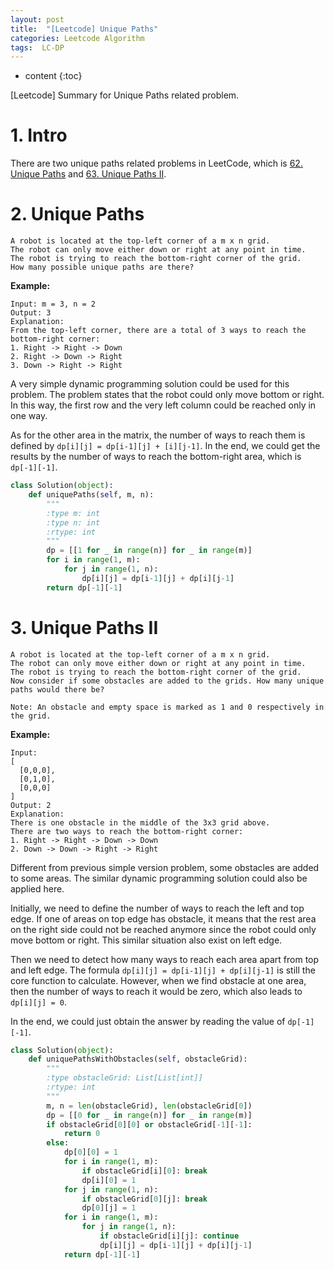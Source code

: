 ```yaml
---
layout: post
title:  "[Leetcode] Unique Paths"
categories: Leetcode Algorithm
tags:  LC-DP
---
```


* content
{:toc}

[Leetcode] Summary for Unique Paths related problem.




# 1. Intro
There are two unique paths related problems in LeetCode, which is [62. Unique Paths](https://leetcode.com/problems/unique-paths) and [63. Unique Paths II](https://leetcode.com/problems/unique-paths-ii).

# 2. Unique Paths
```
A robot is located at the top-left corner of a m x n grid.
The robot can only move either down or right at any point in time.
The robot is trying to reach the bottom-right corner of the grid.
How many possible unique paths are there?
```
**Example:**
```
Input: m = 3, n = 2
Output: 3
Explanation:
From the top-left corner, there are a total of 3 ways to reach the bottom-right corner:
1. Right -> Right -> Down
2. Right -> Down -> Right
3. Down -> Right -> Right
```

A very simple dynamic programming solution could be used for this problem. The problem states that the robot could only move bottom or right. In this way, the first row and the very left column could be reached only in one way.

As for the other area in the matrix, the number of ways to reach them is defined by ```dp[i][j] = dp[i-1][j] + [i][j-1]```. In the end, we could get the results by the number of ways to reach the bottom-right area, which is ```dp[-1][-1]```.

```python
class Solution(object):
    def uniquePaths(self, m, n):
        """
        :type m: int
        :type n: int
        :rtype: int
        """
        dp = [[1 for _ in range(n)] for _ in range(m)]
        for i in range(1, m):
            for j in range(1, n):
                dp[i][j] = dp[i-1][j] + dp[i][j-1]
        return dp[-1][-1]
```

# 3. Unique Paths II
```
A robot is located at the top-left corner of a m x n grid.
The robot can only move either down or right at any point in time.
The robot is trying to reach the bottom-right corner of the grid.
Now consider if some obstacles are added to the grids. How many unique paths would there be?

Note: An obstacle and empty space is marked as 1 and 0 respectively in the grid.
```

**Example:**

```
Input:
[
  [0,0,0],
  [0,1,0],
  [0,0,0]
]
Output: 2
Explanation:
There is one obstacle in the middle of the 3x3 grid above.
There are two ways to reach the bottom-right corner:
1. Right -> Right -> Down -> Down
2. Down -> Down -> Right -> Right
```

Different from previous simple version problem, some obstacles are added to some areas. The similar dynamic programming solution could also be applied here.

Initially, we need to define the number of ways to reach the left and top edge. If one of areas on top edge has obstacle, it means that the rest area on the right side could not be reached anymore since the robot could only move bottom or right. This similar situation also exist on left edge. 

Then we need to detect how many ways to reach each area apart from top and left edge. The formula ```dp[i][j] = dp[i-1][j] + dp[i][j-1]``` is still the core function to calculate. However, when we find obstacle at one area, then the number of ways to reach it would be zero, which also leads to ```dp[i][j] = 0```.

In the end, we could just obtain the answer by reading the value of ```dp[-1][-1]```.

```python
class Solution(object):
    def uniquePathsWithObstacles(self, obstacleGrid):
        """
        :type obstacleGrid: List[List[int]]
        :rtype: int
        """
        m, n = len(obstacleGrid), len(obstacleGrid[0])
        dp = [[0 for _ in range(n)] for _ in range(m)]
        if obstacleGrid[0][0] or obstacleGrid[-1][-1]:
            return 0
        else:
            dp[0][0] = 1
            for i in range(1, m):
                if obstacleGrid[i][0]: break
                dp[i][0] = 1
            for j in range(1, n):
                if obstacleGrid[0][j]: break
                dp[0][j] = 1
            for i in range(1, m):
                for j in range(1, n):
                    if obstacleGrid[i][j]: continue
                    dp[i][j] = dp[i-1][j] + dp[i][j-1]
            return dp[-1][-1]
```
